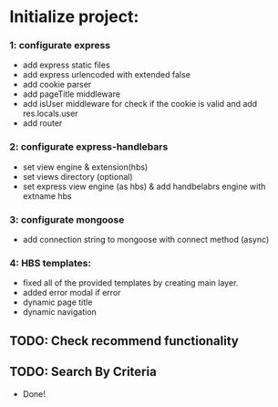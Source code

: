 # Initialize project:

### 1: configurate express

- add express static files
- add express urlencoded with extended false
- add cookie parser
- add pageTitle middleware
- add isUser middleware for check if the cookie is valid and add res.locals.user
- add router

### 2: configurate express-handlebars

- set view engine & extension(hbs)
- set views directory (optional)
- set express view engine (as hbs) & add handbelabrs engine with extname hbs

### 3: configurate mongoose

- add connection string to mongoose with connect method (async)

### 4: HBS templates:

- fixed all of the provided templates by creating main layer.
- added error modal if error
- dynamic page title
- dynamic navigation

## TODO: Check recommend functionality

## TODO: Search By Criteria

- Done!
